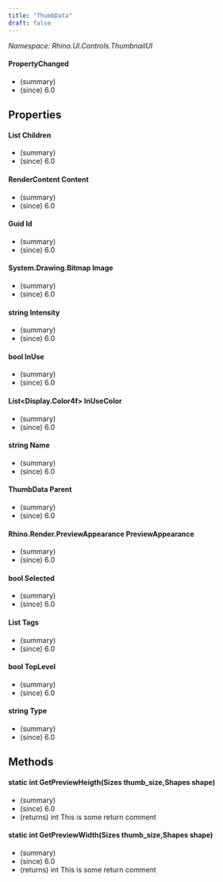 ```yaml
---
title: "ThumbData"
draft: false
---
```


*Namespace: Rhino.UI.Controls.ThumbnailUI*
#### PropertyChanged
- (summary) 
- (since) 6.0
## Properties
#### List<ThumbData> Children
- (summary) 
- (since) 6.0
#### RenderContent Content
- (summary) 
- (since) 6.0
#### Guid Id
- (summary) 
- (since) 6.0
#### System.Drawing.Bitmap Image
- (summary) 
- (since) 6.0
#### string Intensity
- (summary) 
- (since) 6.0
#### bool InUse
- (summary) 
- (since) 6.0
#### List<Display.Color4f> InUseColor
- (summary) 
- (since) 6.0
#### string Name
- (summary) 
- (since) 6.0
#### ThumbData Parent
- (summary) 
- (since) 6.0
#### Rhino.Render.PreviewAppearance PreviewAppearance
- (summary) 
- (since) 6.0
#### bool Selected
- (summary) 
- (since) 6.0
#### List<string> Tags
- (summary) 
- (since) 6.0
#### bool TopLevel
- (summary) 
- (since) 6.0
#### string Type
- (summary) 
- (since) 6.0
## Methods
#### static int GetPreviewHeigth(Sizes thumb_size,Shapes shape)
- (summary) 
- (since) 6.0
- (returns) int This is some return comment
#### static int GetPreviewWidth(Sizes thumb_size,Shapes shape)
- (summary) 
- (since) 6.0
- (returns) int This is some return comment
